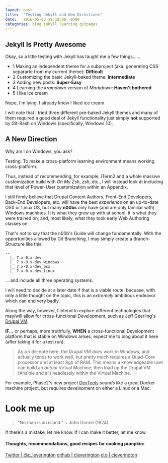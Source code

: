 ```yaml
---
layout: post
title:  "Testing Jekyll and New Directions"
date:   2016-05-03 19:18:06 -0500
categories: blog jekyll learning gitpages
---
```


## Jekyll Is Pretty Awesome
Okay, so a little testing with Jekyll has taught me a few things......

* 1 Making an independent theme for a subproject (aka: generating CSS separarte from my current theme): **Difficult**
* 2 Customizing the basic Jekyll-baked theme: **Intermediate**
* 3 Adding new posts: **Super-Easy**
* 4 Learning the *kramdown* version of *Markdown*: **Haven't bothered**
* 5 I like ice cream

Nope, I'm lying. I already knew I liked ice cream.

I will note that I tried three different pre-baked Jekyll themes and many of them required a good deal of Jekyll functionality just simply **not** supported by Git-Bash on Windows (specifically, Windows 10).

## A New Direction

Why am I on Windows, you ask?

Testing. To make a cross-platform learning environment means working cross-platform.

Thus, instead of recommending, for example, iTerm2 and a whole massive customization build with *Oh My Zsh*, *zsh*, etc., I will instead look at including that level of Power-User customization within an Appendix.

I still firmly believe that Drupal Content Authors, Front-End Developers, Back-End Developers, etc. will have the best *experience* on an up-to-date OSX or Linux OS, but many **n00bs** only have (and are only familiar with) Windows machines. It is what they grew up with at school, it is what they were trained on, and, most likely, what they took early Web Authoring classes on.

That's not to say that the n00b's Guide will change fundamentally. With the opportunities allowed by Git Branching, I may simply create a Branch-Structure like this:
```
--
  |_ 7.x-0.x-dev
  |_ 7.x-0.x-dev_windows
  |_ 7.x-0.x-dev_osx
  |_ 7.x-0.x-dev_linux
```
... and include all three operating systems.

I will need to decide at a later date if that is a viable route, becuase, with only a little thought on the topic, this is an *extremely* ambitious endeavor which can end very badly.

Along the way, however, I intend to explore different technologies that may/will allow for cross-functional Development, such as Jeff Geerling's [Drupal VM](http://www.drupalvm.com/ "Drupal VM").

**IF...** or perhaps, more truthfully, **WHEN** a cross-functional Development platform that is stable on Windows arises, expect me to blog about it here (after taking it for a test run).

> As a side-note here, the Drupal VM *does* work in Windows, and actually tends to work well, but pretty much requires a Quad-Core processor and at least 8gb of RAM. This means a knowledgeable user can build an *actual* Virtual Machine, then load up the Drupal VM (Ansible and all) headlessly within the Virtual Machine.

For example, Phase2's new project [DevTools](http://phase2.github.io/devtools/ "DevTools") *sounds* like a great Docker-machine project, but requires development on either a Linux or a Mac.



# Look me up

> "No man is an island." ~ John Donne \(1624\)

If there's a mistake, let me know.
If I can make it better, let me know.

#### Thoughts, recommendations, good recipes for cooking pumpkin:

[Twitter | @c_leverington](https://twitter.com/c_leverington)
[github | cleverington](https://github.com/cleverington/n00b-drupal-development)
[d.o | cleverington](https://www.drupal.org/u/cleverington)
